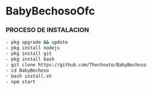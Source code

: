 # BabyBechosoOfc

### PROCESO DE INSTALACION
```bash
- pkg upgrade && update
- pkg install nodejs
- pkg install git
- pkg install bash
- git clone https://github.com/Thechoute/BabyBechoso
- cd BabyBechoso
- bash install.sh
- npm start
```
